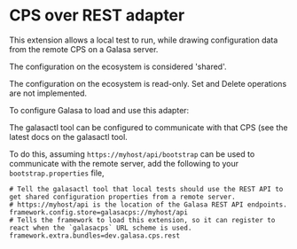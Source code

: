 # CPS over REST adapter

This extension allows a local test to run, while drawing configuration data from the remote CPS
on a Galasa server.

The configuration on the ecosystem is considered 'shared'.

The configuration on the ecosystem is read-only. Set and Delete operations are not implemented.

To configure Galasa to load and use this adapter:

The galasactl tool can be configured to communicate with that CPS (see the latest docs on the galasactl tool.

To do this, assuming `https://myhost/api/bootstrap` can be used to 
communicate with the remote server, add the following to your `bootstrap.properties` file, 
```
# Tell the galasactl tool that local tests should use the REST API to get shared configuration properties from a remote server.
# https://myhost/api is the location of the Galasa REST API endpoints.
framework.config.store=galasacps://myhost/api
# Tells the framework to load this extension, so it can register to react when the `galasacps` URL scheme is used.
framework.extra.bundles=dev.galasa.cps.rest